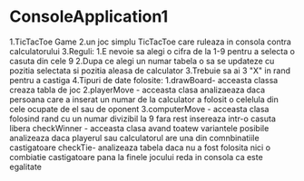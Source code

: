 # ConsoleApplication1
1.TicTacToe Game
2.un joc simplu TicTacToe care ruleaza in consola contra calculatorului 
3.Reguli: 1.E nevoie sa alegi o cifra de la 1-9 pentru a selecta o casuta din cele 9
		  2.Dupa ce alegi un numar tabela o sa se updateze cu pozitia selectata si pozitia aleasa de calculator
		  3.Trebuie sa ai 3 "X" in rand pentru a castiga
4.Tipuri de date folosite:
		  1.drawBoard- acceasta classa creaza tabla de joc
		  2.playerMove - acceasta clasa analizaeaza daca persoana care a inserat un numar de la calculator a folosit o celelula din cele ocupate de el sau de oponent
		  3.computerMove - acceasta clasa folosind rand cu un numar divizibil la 9 fara rest insereaza intr-o casuta libera 
		  checkWinner - acceasta clasa avand toatew variantele posibile analizeaza daca playerul sau calculatorul are una din comnbinatiile castigatoare
		  checkTie- analizeaza tabela daca nu a fost folosita nici o combiatie castigatoare pana la finele jocului reda in consola ca este egalitate